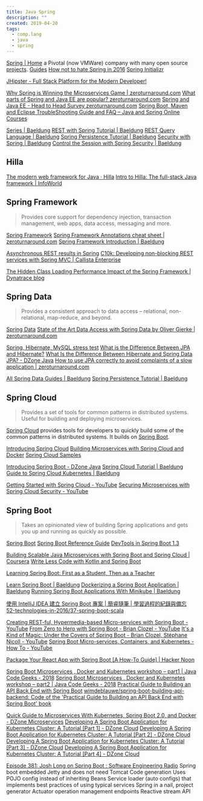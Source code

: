 ```yaml
---
title: Java Spring
description: ""
created: 2019-04-20
tags:
  - comp.lang
  - java
  - spring
---
```


[Spring | Home](https://spring.io/) a Pivotal (now VMWare) company with many open source [projects](https://spring.io/projects).
[Guides](https://spring.io/guides)
[How not to hate Spring in 2016](https://spring.io/blog/2015/11/29/how-not-to-hate-spring-in-2016)
[Spring Initializr](http://start.spring.io/)

[JHipster - Full Stack Platform for the Modern Developer!](https://www.jhipster.tech/)

[Why Spring is Winning the Microservices Game | zeroturnaround.com](https://zeroturnaround.com/rebellabs/why-spring-is-winning-the-microservices-game/)
[What parts of Spring and Java EE are popular? zeroturnaround.com](https://zeroturnaround.com/rebellabs/spring-vs-java-ee-survey-results/)
[Spring and Java EE - Head to Head Survey zeroturnaround.com](https://zeroturnaround.com/rebellabs/spring-and-java-ee-head-to-head/)
[Spring Boot, Maven and Eclipse TroubleShooting Guide and FAQ – Java and Spring Online Courses](http://www.in28minutes.com/spring-boot-maven-eclipse-troubleshooting-guide-and-faq)

[Series | Baeldung](https://www.baeldung.com/category/series/)
[REST with Spring Tutorial | Baeldung](https://www.baeldung.com/rest-with-spring-series)
[REST Query Language | Baeldung](https://www.baeldung.com/tag/rest-ql/)
[Spring Persistence Tutorial | Baeldung](https://www.baeldung.com/persistence-with-spring-series)
[Security with Spring | Baeldung](https://www.baeldung.com/security-spring)
[Control the Session with Spring Security | Baeldung](https://www.baeldung.com/spring-security-session)

## Hilla

[The modern web framework for Java · Hilla](https://hilla.dev/)
[Intro to Hilla: The full-stack Java framework | InfoWorld](https://www.infoworld.com/article/3655139/intro-to-hilla-the-full-stack-java-framework.html)

## Spring Framework

> Provides core support for dependency injection, transaction management, web apps, data access, messaging and more.

[Spring Framework](http://projects.spring.io/spring-framework/)
[Spring Framework Annotations cheat sheet | zeroturnaround.com](https://zeroturnaround.com/rebellabs/spring-framework-annotations-cheat-sheet/)
[Spring Framework Introduction | Baeldung](https://www.baeldung.com/spring-intro)

[Asynchronous REST results in Spring](http://niels.nu/blog/2016/spring-async-rest.html)
[C10k: Developing non-blocking REST services with Spring MVC | Callista Enterprise](http://callistaenterprise.se/blogg/teknik/2014/04/22/c10k-developing-non-blocking-rest-services-with-spring-mvc/)

[The Hidden Class Loading Performance Impact of the Spring Framework | Dynatrace blog](https://www.dynatrace.com/blog/the-hidden-class-loading-performance-impact-of-the-spring-framework/)

## Spring Data

> Provides a consistent approach to data access – relational, non-relational, map-reduce, and beyond.

[Spring Data](http://projects.spring.io/spring-data/)
[State of the Art Data Access with Spring Data by Oliver Gierke | zeroturnaround.com](https://zeroturnaround.com/rebellabs/state-of-the-art-data-access-with-spring-data-by-oliver-gierke/)

[Spring, Hibernate, MySQL stress test](http://www.javacms.tech/questions/1433990/spring-hibernate-mysql-stress-test)
[What is the Difference Between JPA and Hibernate?](http://www.javaguides.net/2018/12/what-is-difference-between-jpa-and-hibernate.html)
[What Is the Difference Between Hibernate and Spring Data JPA? - DZone Java](https://dzone.com/articles/what-is-the-difference-between-hibernate-and-sprin-1)
[How to use JPA correctly to avoid complaints of a slow application | zeroturnaround.com](https://zeroturnaround.com/rebellabs/how-to-use-jpa-correctly-to-avoid-complaints-of-a-slow-application/)

[All Spring Data Guides | Baeldung](https://www.baeldung.com/spring-data)
[Spring Persistence Tutorial | Baeldung](https://www.baeldung.com/persistence-with-spring-series)

## Spring Cloud

> Provides a set of tools for common patterns in distributed systems. Useful for building and deploying microservices.

[Spring Cloud](http://projects.spring.io/spring-cloud/) provides tools for developers to quickly build some of the common patterns in distributed systems. It builds on [Spring Boot](http://projects.spring.io/spring-boot/).

[Introducing Spring Cloud](https://spring.io/blog/2014/06/03/introducing-spring-cloud)
[Building Microservices with Spring Cloud and Docker](http://www.kennybastani.com/2015/07/spring-cloud-docker-microservices.html)
[Spring Cloud Samples](https://github.com/spring-cloud-samples)

[Introducing Spring Boot - DZone Java](https://dzone.com/articles/introducing-spring-boot)
[Spring Cloud Tutorial | Baeldung](https://www.baeldung.com/spring-cloud-tutorial)
[Guide to Spring Cloud Kubernetes | Baeldung](https://www.baeldung.com/spring-cloud-kubernetes)

[Getting Started with Spring Cloud - YouTube](https://www.youtube.com/watch?v=cCEvFDhe3os)
[Securing Microservices with Spring Cloud Security - YouTube](https://www.youtube.com/watch?v=USMl2GNg2r0)

## Spring Boot

> Takes an opinionated view of building Spring applications and gets you up and running as quickly as possible.

[Spring Boot](http://projects.spring.io/spring-boot/)
[Spring Boot Reference Guide](http://docs.spring.io/spring-boot/docs/current/reference/htmlsingle/)
[DevTools in Spring Boot 1.3](https://spring.io/blog/2015/06/17/devtools-in-spring-boot-1-3)

[Building Scalable Java Microservices with Spring Boot and Spring Cloud | Coursera](https://www.coursera.org/learn/google-cloud-java-spring)
[Write Less Code with Kotlin and Spring Boot](https://www.infoq.com/presentations/kotlin-spring-boot/)

[Learning Spring Boot: First as a Student, Then as a Teacher](https://www.infoq.com/presentations/learn-spring-boot/)

[Learn Spring Boot | Baeldung](https://www.baeldung.com/spring-boot)
[Dockerizing a Spring Boot Application | Baeldung](https://www.baeldung.com/dockerizing-spring-boot-application)
[Running Spring Boot Applications With Minikube | Baeldung](https://www.baeldung.com/spring-boot-minikube)

[使用 IntelliJ IDEA 建立 Spring Boot 專案 | 簡睿隨筆 | 學習過程的紀錄與備忘](http://jdev.tw/blog/4757/using-idea-create-sprint-boot-project)
[52-technologies-in-2016/37-spring-boot-scala](https://github.com/shekhargulati/52-technologies-in-2016/blob/master/37-spring-boot-scala/README.md)

[Creating REST-ful, Hypermedia-based Micro-services with Spring Boot - YouTube](https://www.youtube.com/watch?v=zbeMDM-zDNI)
[From Zero to Hero with Spring Boot - Brian Clozel - YouTube](https://www.youtube.com/watch?v=aA4tfBGY6jY)
[It's a Kind of Magic: Under the Covers of Spring Boot - Brian Clozel, Stéphane Nicoll - YouTube](https://www.youtube.com/watch?v=jDchAEHIht0)
[Spring Boot Micro-services, Containers, and Kubernetes - How To - YouTube](https://www.youtube.com/watch?v=Bcs-inRnLDc)

[Package Your React App with Spring Boot [A How-To Guide] | Hacker Noon](https://hackernoon.com/package-your-react-app-with-spring-boot-a-how-to-guide-cdfm329w)

[Spring Boot Microservices , Docker and Kubernetes workshop – part1 | Java Code Geeks - 2018](https://www.javacodegeeks.com/2018/11/spring-microservices-docker-kubernetes.html)
[Spring Boot Microservices , Docker and Kubernetes workshop – part2 | Java Code Geeks - 2018](https://www.javacodegeeks.com/2018/11/spring-microservices-docker-kubernetes-2.html)
[Practical Guide to Building an API Back End with Spring Boot](https://www.infoq.com/minibooks/spring-boot-building-api-backend)
[wimdeblauwe/spring-boot-building-api-backend: Code of the 'Practical Guide to Building an API Back End with Spring Boot' book](https://github.com/wimdeblauwe/spring-boot-building-api-backend)

[Quick Guide to Microservices With Kubernetes, Spring Boot 2.0, and Docker - DZone Microservices](https://dzone.com/articles/quick-guide-to-microservices-with-kubernetes-sprin)
[Developing A Spring Boot Application for Kubernetes Cluster: A Tutorial [Part 1] - DZone Cloud](https://dzone.com/articles/developing-a-spring-boot-application-for-kubernete-1)
[Developing A Spring Boot Application for Kubernetes Cluster: A Tutorial [Part 2] - DZone Cloud](https://dzone.com/articles/developing-a-spring-boot-application-for-kubernete-2)
[Developing A Spring Boot Application for Kubernetes Cluster: A Tutorial [Part 3] - DZone Cloud](https://dzone.com/articles/developing-a-spring-boot-application-for-kubernete-3)
[Developing A Spring Boot Application for Kubernetes Cluster: A Tutorial [Part 4] - DZone Cloud](https://dzone.com/articles/developing-a-spring-boot-application-for-kubernete-4)

[Episode 381: Josh Long on Spring Boot : Software Engineering Radio](https://www.se-radio.net/2019/09/episode-381-josh-long-on-spring-boot/)
Spring boot
embedded Jetty and does not need Tomcat
Code generation
Uses POJO config instead of inheriting Beans
Service loader (auto configs) that implements best practices of using typical services
Spring in a nail, project generator
Actuator operation management endpoints
Reactive stream API
